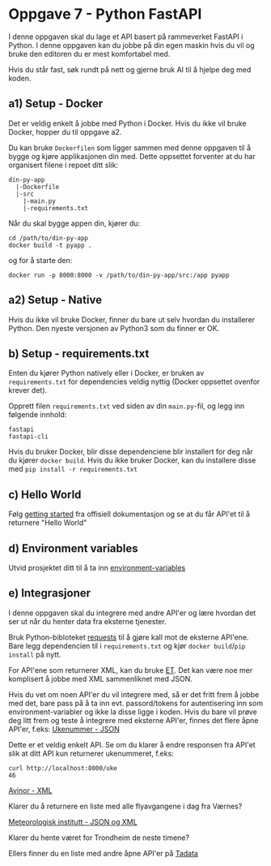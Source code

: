 # Oppgave 7 - Python FastAPI

I denne oppgaven skal du lage et API basert på rammeverket FastAPI i Python. I denne oppgaven kan du jobbe på din egen maskin hvis du vil og bruke den editoren du er mest komfortabel med.

Hvis du står fast, søk rundt på nett og gjerne bruk AI til å hjelpe deg med koden.

## a1) Setup - Docker

Det er veldig enkelt å jobbe med Python i Docker. Hvis du ikke vil bruke Docker, hopper du til oppgave a2.

Du kan bruke `Dockerfilen` som ligger sammen med denne oppgaven til å bygge og kjøre applikasjonen din med. Dette oppsettet forventer at du har organisert filene i repoet ditt slik:

```
din-py-app
  |-Dockerfile
  |-src
    |-main.py
    |-requirements.txt
```
Når du skal bygge appen din, kjører du:
```
cd /path/to/din-py-app
docker build -t pyapp .
```
og for å starte den:
```
docker run -p 8000:8000 -v /path/to/din-py-app/src:/app pyapp
```

## a2) Setup - Native

Hvis du ikke vil bruke Docker, finner du bare ut selv hvordan du installerer Python. Den nyeste versjonen av Python3 som du finner er OK.

## b) Setup - requirements.txt

Enten du kjører Python natively eller i Docker, er bruken av `requirements.txt` for dependencies veldig nyttig (Docker oppsettet ovenfor krever det).

Opprett filen `requirements.txt` ved siden av din `main.py`-fil, og legg inn følgende innhold:

```
fastapi
fastapi-cli
```

Hvis du bruker Docker, blir disse dependenciene blir installert for deg når du kjører `docker build`. Hvis du ikke bruker Docker, kan du installere disse med `pip install -r requirements.txt`

## c) Hello World

Følg [getting started](https://fastapi.tiangolo.com/tutorial/first-steps/) fra offisiell dokumentasjon og se at du får API'et til å returnere "Hello World"

## d) Environment variables

Utvid prosjektet ditt til å ta inn [environment-variables](https://fastapi.tiangolo.com/environment-variables/#create-and-use-env-vars)

## e) Integrasjoner

I denne oppgaven skal du integrere med andre API'er og lære hvordan det ser ut når du henter data fra eksterne tjenester.

Bruk Python-bibloteket [requests](https://pypi.org/project/requests/) til å gjøre kall mot de eksterne API'ene. Bare legg dependencien til i `requirements.txt` og kjør `docker build`/`pip install` på nytt.

For API'ene som returnerer XML, kan du bruke [ET](https://docs.python.org/3/library/xml.etree.elementtree.html). Det kan være noe mer komplisert å jobbe med XML sammenliknet med JSON.

Hvis du vet om noen API'er du vil integrere med, så er det fritt frem å jobbe med det, bare pass på å ta inn evt. passord/tokens for autentisering inn som environment-variabler og ikke la disse ligge i koden. Hvis du bare vil prøve deg litt frem og teste å integrere med eksterne API'er, finnes det flere åpne API'er, f.eks:
[Ukenummer - JSON](https://ukenummer.no/json)

Dette er et veldig enkelt API. Se om du klarer å endre responsen fra API'et slik at ditt API kun returnerer ukenummeret, f.eks:

```
curl http://localhost:8000/uke
46
```

[Avinor - XML](https://avinor.no/konsern/tjenester/flydata/flydata-i-xml-format)

Klarer du å returnere en liste med alle flyavgangene i dag fra Værnes?


[Meteorologisk institutt - JSON og XML](https://api.met.no/)

Klarer du hente været for Trondheim de neste timene?

Ellers finner du en liste med andre åpne API'er på [Tadata](https://tadata.no)
